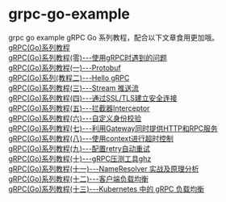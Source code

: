 # grpc-go-example
grpc go example
gRPC Go 系列教程，配合以下文章食用更加哦。  
[gRPC(Go)系列教程](https://www.lixueduan.com/categories/grpc/)  
[gRPC(Go)系列教程(零)---使用gRPC时遇到的问题](https://www.lixueduan.com/post/grpc/00-faq/)  
[gRPC(Go)系列教程(一)---Protobuf](https://www.lixueduan.com/post/grpc/01-protobuf/)  
[gRPC(Go)系列(教程二)---Hello gRPC](https://www.lixueduan.com/post/grpc/02-hello-world/)  
[gRPC(Go)系列教程(三)---Stream 推送流](https://www.lixueduan.com/post/grpc/03-stream/)  
[gRPC(Go)系列教程(四)---通过SSL/TLS建立安全连接](https://www.lixueduan.com/post/grpc/04-encryption-tls/)  
[gRPC(Go)系列教程(五)---拦截器Interceptor](https://www.lixueduan.com/post/grpc/05-interceptor/)  
[gRPC(Go)系列教程(六)---自定义身份校验](https://www.lixueduan.com/post/grpc/06-auth/)  
[gRPC(Go)系列教程(七)---利用Gateway同时提供HTTP和RPC服务](https://www.lixueduan.com/post/grpc/07-grpc-gateway/)  
[gRPC(Go)系列教程(八)---使用context进行超时控制](https://www.lixueduan.com/post/grpc/08-ctx-cancel-deadline/)  
[gRPC(Go)系列教程(九)---配置retry自动重试](https://www.lixueduan.com/post/grpc/09-retry/)  
[gRPC(Go)系列教程(十)---gRPC压测工具ghz](https://lixueduan.com/post/grpc/10-benchmark/)  
[gRPC(Go)系列教程(十一)---NameResolver 实战及原理分析](https://lixueduan.com/post/grpc/11-name-resolver/)  
[gRPC(Go)系列教程(十二)---客户端负载均衡](https://lixueduan.com/post/grpc/12-buildin-loadbalance/)  
[gRPC(Go)系列教程(十三)---Kubernetes 中的 gRPC 负载均衡](https://www.lixueduan.com/post/grpc/13-loadbalance-on-k8s/)

